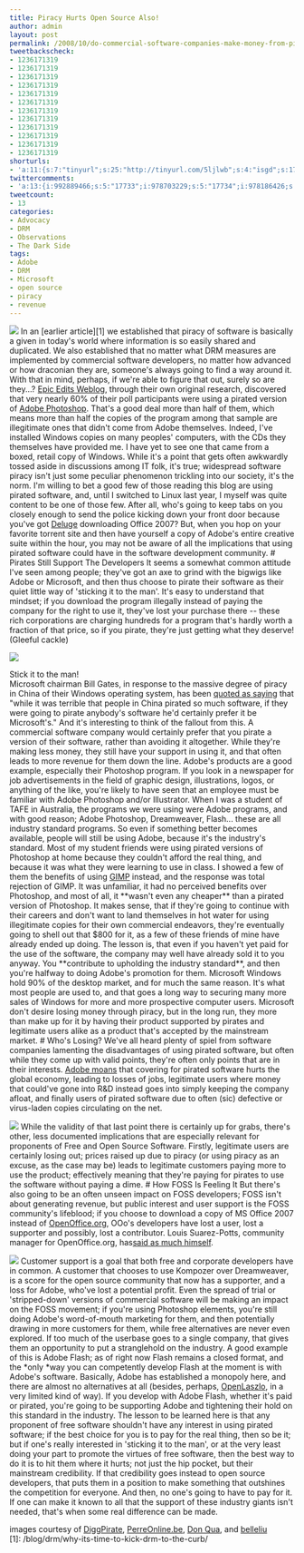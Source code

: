 ```yaml
---
title: Piracy Hurts Open Source Also!
author: admin
layout: post
permalink: /2008/10/do-commercial-software-companies-make-money-from-pirates/
tweetbackscheck:
- 1236171319
- 1236171319
- 1236171319
- 1236171319
- 1236171319
- 1236171319
- 1236171319
- 1236171319
- 1236171319
- 1236171319
- 1236171319
- 1236171319
shorturls:
- 'a:11:{s:7:"tinyurl";s:25:"http://tinyurl.com/5ljlwb";s:4:"isgd";s:17:"http://is.gd/4SgX";s:5:"bitly";s:19:"http://bit.ly/168Sf";s:5:"snipr";s:22:"http://snipr.com/9snh5";s:5:"snurl";s:22:"http://snurl.com/9snh5";s:7:"snipurl";s:24:"http://snipurl.com/9snh5";s:4:"trim";s:17:"http://tr.im/4baq";s:5:"adjix";s:207:"(10 Jan 2008 temporary restriction: API requires valid partnerID or partnerEmail key in request. Contact us if this affects you.) Invalid Adjix request. API documentation @ http://web.adjix.com/AdjixAPI.html";s:4:"advu";s:203:"(10 Jan 2008 temporary restriction: API requires valid partnerID or partnerEmail key in request. Contact us if this affects you.) Invalid Adjix request. API documentation @ http://web.ad.vu/AdjixAPI.html";s:4:"zima";s:19:"http://zi.ma/0f0ed8";s:9:"permalink";s:92:"http://hehe2.net/linuxobservations/do-commercial-software-companies-make-money-from-pirates/";}'
twittercomments:
- 'a:13:{i:992889466;s:5:"17733";i:978703229;s:5:"17734";i:978186426;s:5:"17735";i:978112516;s:5:"17736";i:978093821;s:5:"17737";i:978068874;s:5:"17738";i:978067140;s:5:"17739";i:978067018;s:5:"17740";i:976963068;s:5:"17741";i:976678999;s:5:"17742";i:976673798;s:5:"17743";i:969205181;s:7:"retweet";i:969202244;s:7:"retweet";}'
tweetcount:
- 13
categories:
- Advocacy
- DRM
- Observations
- The Dark Side
tags:
- Adobe
- DRM
- Microsoft
- open source
- piracy
- revenue
---
```


![](http://192.168.1.33/blog2/wp-content/uploads/2008/10/piracy-johnny-depp3.jpg)
In an \[earlier article\]\[1\] we established that piracy of software is basically a given in today's world where information is so easily shared and duplicated. We also established that no matter what DRM measures are implemented by commercial software developers, no matter how advanced or how draconian they are, someone's always going to find a way around it. With that in mind, perhaps, if we're able to figure that out, surely so are they...?
[Epic Edits Weblog](http://blog/.epicedits.com/2008/03/28/60-of-photoshop-users-are-pirates/), through their own original research, discovered that very nearly 60% of their poll participants were using a pirated version of [Adobe Photoshop](http://www.adobe.com/products/photoshop/photoshop/). That's a good deal more than half of them, which means more than half the copies of the program among that sample are illegitimate ones that didn't come from Adobe themselves.
Indeed, I've installed Windows copies on many peoples' computers, with the CDs they themselves have provided me. I have yet to see one that came from a boxed, retail copy of Windows. While it's a point that gets often awkwardly tossed aside in discussions among IT folk, it's true; widespread software piracy isn't just some peculiar phenomenon trickling into our society, it's the norm.
I'm willing to bet a good few of those reading this blog are using pirated software, and, until I switched to Linux last year, I myself was quite content to be one of those few. After all, who's going to keep tabs on you closely enough to send the police kicking down your front door because you've got [Deluge](http://deluge-torrent.org/) downloading Office 2007? But, when you hop on your favorite torrent site and then have yourself a copy of Adobe's entire creative suite within the hour, you may not be aware of all the implications that using pirated software could have in the software development community.
\# Pirates Still Support The Developers
It seems a somewhat common attitude I've seen among people; they've got an axe to grind with the bigwigs like Adobe or Microsoft, and then thus choose to pirate their software as their quiet little way of 'sticking it to the man'. It's easy to understand that mindset; if you download the program illegally instead of paying the company for the right to use it, they've lost your purchase there -- these rich corporations are charging hundreds for a program that's hardly worth a fraction of that price, so if you pirate, they're just getting what they deserve! (Gleeful cackle)

![](http://192.168.1.33/blog2/wp-content/uploads/2008/10/stick-it-to-the-man.jpg)

Stick it to the man!  
Microsoft chairman Bill Gates, in response to the massive degree of piracy in China of their Windows operating system, has been [quoted as saying](http://labnol.blogspot.com/2007/07/we-love-microsoft-software-piracy-in.html) that "while it was terrible that people in China pirated so much software, if they were going to pirate anybody's software he'd certainly prefer it be Microsoft's."
And it's interesting to think of the fallout from this. A commercial software company would certainly prefer that you pirate a version of their software, rather than avoiding it altogether. While they're making less money, they still have your support in using it, and that often leads to more revenue for them down the line.
Adobe's products are a good example, especially their Photoshop program. If you look in a newspaper for job advertisements in the field of graphic design, illustrations, logos, or anything of the like, you're likely to have seen that an employee must be familiar with Adobe Photoshop and/or Illustrator. When I was a student of TAFE in Australia, the programs we were using were Adobe programs, and with good reason; Adobe Photoshop, Dreamweaver, Flash... these are all industry standard programs. So even if something better becomes available, people will still be using Adobe, because it's the industry's standard. Most of my student friends were using pirated versions of Photoshop at home because they couldn't afford the real thing, and because it was what they were learning to use in class. I showed a few of them the benefits of using [GIMP](http://www.gimp.org/) instead, and the response was total rejection of GIMP. It was unfamiliar, it had no perceived benefits over Photoshop, and most of all, it \*\*wasn't even any cheaper\*\* than a pirated version of Photoshop.
It makes sense, that if they're going to continue with their careers and don't want to land themselves in hot water for using illegitimate copies for their own commercial endeavors, they're eventually going to shell out that $800 for it, as a few of these friends of mine have already ended up doing.
The lesson is, that even if you haven't yet paid for the use of the software, the company may well have already sold it to you anyway. You \*\*contribute to upholding the industry standard\*\*, and then you're halfway to doing Adobe's promotion for them.
Microsoft Windows hold 90% of the desktop market, and for much the same reason. It's what most people are used to, and that goes a long way to securing many more sales of Windows for more and more prospective computer users. Microsoft don't desire losing money through piracy, but in the long run, they more than make up for it by having their product supported by pirates and legitimate users alike as a product that's accepted by the mainstream market.
\# Who's Losing?
We've all heard plenty of spiel from software companies lamenting the disadvantages of using pirated software, but often while they come up with valid points, they're often only points that are in their interests. [Adobe moans](http://www.adobe.com/uk/aboutadobe/antipiracy/hurt.html) that covering for pirated software hurts the global economy, leading to losses of jobs, legitimate users where money that could've gone into R&D instead goes into simply keeping the company afloat, and finally users of pirated software due to often (sic) defective or virus-laden copies circulating on the net.

![](http://192.168.1.33/blog2/wp-content/uploads/2008/10/photoshop-office-pirated2.jpg)
While the validity of that last point there is certainly up for grabs, there's other, less documented implications that are especially relevant for proponents of Free and Open Source Software.
Firstly, legitimate users are certainly losing out; prices raised up due to piracy (or using piracy as an excuse, as the case may be) leads to legitimate customers paying more to use the product; effectively meaning that they're paying for pirates to use the software without paying a dime.
\# How FOSS Is Feeling It
But there's also going to be an often unseen impact on FOSS developers; FOSS isn't about generating revenue, but public interest and user support is the FOSS community's lifeblood; if you choose to download a copy of MS Office 2007 instead of [OpenOffice.org](http://www.openoffice.org/), OOo's developers have lost a user, lost a supporter and possibly, lost a contributor. Louis Suarez-Potts, community manager for OpenOffice.org, has[](http://blog/s.zdnet.com/open-source/?p=2689)[said as much himself](http://blog/s.zdnet.com/open-source/?p=2689).

![](http://192.168.1.33/blog2/wp-content/uploads/2008/10/may-the-source-be-with-you.jpg)
Customer support is a goal that both free and corporate developers have in common. A customer that chooses to use Kompozer over Dreamweaver, is a score for the open source community that now has a supporter, and a loss for Adobe, who've lost a potential profit.
Even the spread of trial or 'stripped-down' versions of commercial software will be making an impact on the FOSS movement; if you're using Photoshop elements, you're still doing Adobe's word-of-mouth marketing for them, and then potentially drawing in more customers for them, while free alternatives are never even explored. If too much of the userbase goes to a single company, that gives them an opportunity to put a stranglehold on the industry.
A good example of this is Adobe Flash; as of right now Flash remains a closed format, and the \*only \*way you can competently develop Flash at the moment is with Adobe's software. Basically, Adobe has established a monopoly here, and there are almost no alternatives at all (besides, perhaps, [OpenLaszlo](http://www.openlaszlo.org/), in a very limited kind of way). If you develop with Adobe Flash, whether it's paid or pirated, you're going to be supporting Adobe and tightening their hold on this standard in the industry.
The lesson to be learned here is that any proponent of free software shouldn't have any interest in using pirated software; if the best choice for you is to pay for the real thing, then so be it; but if one's really interested in 'sticking it to the man', or at the very least doing your part to promote the virtues of free software, then the best way to do it is to hit them where it hurts; not just the hip pocket, but their mainstream credibility. If that credibility goes instead to open source developers, that puts them in a position to make something that outshines the competition for everyone. And then, no one's going to have to pay for it.
If one can make it known to all that the support of these industry giants isn't needed, that's when some real difference can be made.

images courtesy of [DiggPirate](http://flickr.com/photos/guardianv/2313972848/), [PerreOnline.be](http://flickr.com/photos/perreonline/274633257/), [Don Qua](http://flickr.com/photos/37118157@N00/2392942938/), and [belleliu](http://www.flickr.com/photos/belleliu/2832668057/)  
\[1\]: /blog/drm/why-its-time-to-kick-drm-to-the-curb/